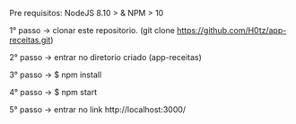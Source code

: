 Pre requisitos: NodeJS 8.10 > & NPM > 10

1° passo -> clonar este repositorio. (git clone https://github.com/H0tz/app-receitas.git)

2° passo -> entrar no diretorio criado (app-receitas)

3° passo -> $ npm install

4° passo -> $ npm start

5° passo -> entrar no link http://localhost:3000/